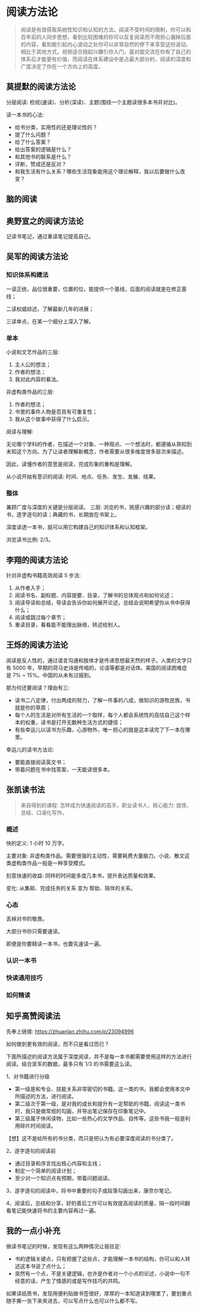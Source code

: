 # 阅读方法论

> 阅读是有效获取系统性知识和认知的方法。阅读不受时间的限制，你可以和百年前的人同步思想，看到比较困难的你可以反复阅读而不用担心漏掉后面的内容，看到能引起内心波动之处你可以非常自然的停下来享受这份波动。相比于其他方式，视频适合挑起兴趣引你入门，面对面交流在你有了自己的体系后才能更有价值，而阅读在体系建设中是占最大部分的，阅读的深度和广度决定了你在一个方向上的高度。

## 莫提默的阅读方法论

分层阅读: 检视(速读)、分析(深读)、主题(围绕一个主题读很多本书并对比)。

读一本书的心法:
- 给书分类，实用性的还是理论性的？
- 提了什么问题？
- 给了什么答案？
- 给出答案的逻辑是什么？
- 和其他书的联系是什么？
- 评断，赞成还是反对？
- 和我生活有什么关系？哪些生活现象能用这个理论解释，我以后要做什么改变？

## 脑的阅读

## 奥野宣之的阅读方法论

记读书笔记，通过重读笔记提高自己。

## 吴军的阅读方法论

### 知识体系构建法

一读正统，品位很重要，位置的位，能提供一个基线，后面的阅读就是在修正基线；

二读权威综述，了解最新几年的进展；

三读单点，在某一个细分上深入了解。

### 单本

小说和文艺作品的三层:
1. 主人公的想法；
2. 作者的想法；
3. 我对此内容的看法。

非虚构类作品的三层:
1. 作者的想法；
2. 书里的事件人物是否具有可重复性；
3. 我从这个故事中获得了什么启示。

阅读与理解:

无论哪个学科的作者，在描述一个对象、一种观点、一个想法时，都遵循从熟知到未知这个方向。为了让读者理解新概念，作者需要从很多维度很多层次来描述。

因此，读懂作者的意思是阅读，完成形象的重构是理解。

从小说开始有意识的阅读: 时间、地点、任务、发生、发展、结果。

### 整体

兼顾广度与深度的关键是分层阅读。
三层: 浏览的书，挑感兴趣的部分读；细读的书，逐字逐句的读；典藏的书，长期放在书架上。

深度读透一本书，就可以用它构建自己的知识体系和认知框架。

浏览读书比例: 2/3。

## 李翔的阅读方法论

针对非虚构书籍高效阅读 5 步法:
1. 从作者入手；
2. 阅读书名、副标题、内容提要、目录，了解书的总体观点和如何论述；
3. 阅读导读和总结，导读会告诉你如何展开论述，总结会说明希望你从书中获得什么；
4. 阅读或跳过每个章节；
5. 重读目录，看看能不能理出脉络，转述给别人。

## 王烁的阅读方法论

阅读是反人性的，通过语言沟通和肢体才是传递思想最天然的样子。人类的文字只有 5000 年，早期的荷马史诗是传唱的，论语等都是对话体。美国的阅读困难症是 7% ~ 15%。中国的从未有过报到。

那为何还要阅读？理由有三:
- 读书二八定律，付出两成的努力，了解一件事的八成，做知识的游牧民族，书就是你的草原；
- 每个人的生活是对所有生活的一个取样，每个人都会系统性的高估自己这个样本的权重，读书是打开无数种生活方式的捷径；
- 有些幸运儿以读书为乐趣，心游物外，唯一担心的就是这本读完了下一本在哪里。

幸运儿的读书方法论:
- 要能直接阅读英文书；
- 带着问题在书中找答案，一天能读很多本。

## 张凯读书法

> 来自得到的课程: 怎样成为快速阅读的高手。职业读书人，核心能力: 提炼、总结、口语化写作。

### 概述

快的定义: 1 小时 10 万字。

主要对象: 非虚构类作品。需要很强的主动性，需要耗费大量脑力。小说、散文这类虚构类作品一般是一种享受模式。

刻意快速的收益: 同样的时间能多度几本书，提升表达质量和效果。

变化: 从集邮、完成任务的关系 变为 帮助、陪伴的关系。

### 心态

丢掉对书的敬畏。

大部分书你只需要速读。

即便是你要精读一本书，也要先速读一遍。

### 认识一本书

### 快读通用技巧

### 如何精读


## 知乎高赞阅读法

先奉上链接: https://zhuanlan.zhihu.com/p/23094996

如何做到更有效的阅读，而不只是看过而已？

下面所描述的阅读方法属于深度阅读，并不是每一本书都需要使用这样的方法进行阅读。结合吴军的数据，最多只有 1/3 的书需要这么读。

1、对书籍进行分级
- 第一级是和专业、技能关系非常密切的书籍。这一类的书，我都会使用本文中所描述的方法，进行阅读。
- 第二级次于第一级，是对我的成长和提升有一定帮助的书籍。阅读这一类书时，我只是做常规的勾画，并导出笔记保存在印象笔记中。
- 第三级属于休闲读物，比如一些热心的文学作品、自传等。这些书我一般是利用碎片时间阅读。

【想】这不是给所有的书分类，而只是把认为有必要深度阅读的书分类了。

2、逐字逐句的阅读前
- 通过目录和序言找出核心内容和主线；
- 制定一个简单的阅读计划；
- 至少对一个知识点有预期，带着问题阅读。

3、逐字逐句的阅读中，将书中重要的句子或段落勾画出来，康奈尔笔记。

4、阅读后，总结和分享，好的善后工作可以有效提高阅读的质量，隔一段时间翻看笔记能快速将书的主要内容再过一遍。

## 我的一点小补充

做读书笔记的时候，发现有这么两种情况让我驻足:
- 书的逻辑关键点，只有把握了这些点，才能理解一本书的结构，你可以和人转述这本书说了点什么；
- 突然有一个点，不是关键逻辑，也许是作者对一个小点的论述，小说中一句不经意的话，产生了情感的或是写作技巧的共鸣。

如果读纸质书，发现用便利贴做书签很好，厚厚的一本知道读到哪里了，要划重点随手撕一张下来夹进去，可以写点什么也可以什么都不写。

